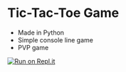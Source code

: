 # Tic-Tac-Toe Game
- Made in Python
- Simple console line game
- PVP game

[![Run on Repl.it](https://repl.it/badge/github/@camilleb03/tictactoe)](https://repl.it/@camilleb03/tictactoe)
